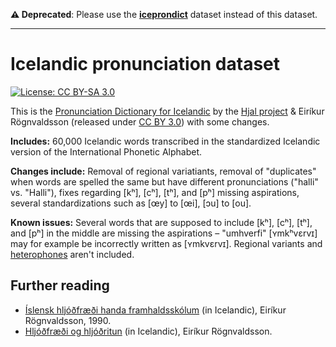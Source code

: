 **⚠️ Deprecated**: Please use the **[iceprondict](https://github.com/grammatek/iceprondict)** dataset instead of this dataset.

---

# Icelandic pronunciation dataset

[![License: CC BY-SA 3.0](https://img.shields.io/badge/License-CC%20BY%203.0-lightgrey.svg)](https://creativecommons.org/licenses/by/3.0/)

This is the [Pronunciation Dictionary for Icelandic](http://malfong.is/?pg=framburdur&lang=en) by the [Hjal project](http://www.malfong.is/index.php?pg=hjal&lang=en) & Eiríkur Rögnvaldsson (released under [CC BY 3.0](https://creativecommons.org/licenses/by/3.0/)) with some changes.

**Includes:** 60,000 Icelandic words transcribed in the standardized Icelandic version of the International Phonetic Alphabet.

**Changes include:** Removal of regional variatiants, removal of "duplicates" when words are spelled the same but have different pronunciations ("halli" vs. "Halli"), fixes regarding [kʰ], [cʰ], [tʰ], and [pʰ] missing aspirations, several standardizations such as [œy] to [œi], [ɔu] to [ou].

**Known issues:** Several words that are supposed to include [kʰ], [cʰ], [tʰ], and [pʰ] in the middle are missing the aspirations – "umhverfi" [ʏmkʰvɛrvɪ] may for example be incorrectly written as  [ʏmkvɛrvɪ]. Regional variants and [heterophones](https://en.wikipedia.org/wiki/Heterophone) aren't included.

## Further reading

- [Íslensk hljóðfræði handa framhaldsskólum](https://notendur.hi.is/eirikur/hljfr.pdf) (in Icelandic), Eiríkur Rögnvaldsson, 1990.
- [Hljóðfræði og hljóðritun](https://notendur.hi.is/eirikur/hoi.pdf) (in Icelandic), Eiríkur Rögnvaldsson.
